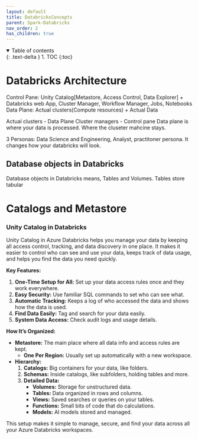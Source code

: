 ```yaml
---
layout: default
title: DatabricksConcepts
parent: Spark-Databricks
nav_order: 2
has_children: true
---
```


<details open markdown="block">
  <summary>
    Table of contents
  </summary>
  {: .text-delta }
1. TOC
{:toc}
</details>


# Databricks Architecture
Control Pane: Unity Catalog[Metastore, Access Control, Data Explorer] + Databricks web App, Cluster Manager, Workflow Manager, Jobs, Notebooks
Data Plane: Actual clusters(Compute resources) + Actual Data

Actual clusters - Data Plane
Cluster managers - Control pane
Data plane is where your data is processed. Where the cluseter mahcine stays.

3 Personas: Data Science and Engineering, Analyst, practitoner persona. It changes how your databricks will look.

## Database objects in Databricks

Database objects in Databricks means, Tables and Volumes. Tables store tabular 

# Catalogs and Metastore



### Unity Catalog in Databricks

Unity Catalog in Azure Databricks helps you manage your data by keeping all access control, tracking, and data discovery in one place. It makes it easier to control who can see and use your data, keeps track of data usage, and helps you find the data you need quickly.

**Key Features:**

1. **One-Time Setup for All:** Set up your data access rules once and they work everywhere.
2. **Easy Security:** Use familiar SQL commands to set who can see what.
3. **Automatic Tracking:** Keeps a log of who accessed the data and shows how the data is used.
4. **Find Data Easily:** Tag and search for your data easily.
5. **System Data Access:** Check audit logs and usage details.

**How It’s Organized:**

- **Metastore:** The main place where all data info and access rules are kept.
  - **One Per Region:** Usually set up automatically with a new workspace.
- **Hierarchy:**
  1. **Catalogs:** Big containers for your data, like folders.
  2. **Schemas:** Inside catalogs, like subfolders, holding tables and more.
  3. **Detailed Data:**
     - **Volumes:** Storage for unstructured data.
     - **Tables:** Data organized in rows and columns.
     - **Views:** Saved searches or queries on your tables.
     - **Functions:** Small bits of code that do calculations.
     - **Models:** AI models stored and managed.

This setup makes it simple to manage, secure, and find your data across all your Azure Databricks workspaces.
